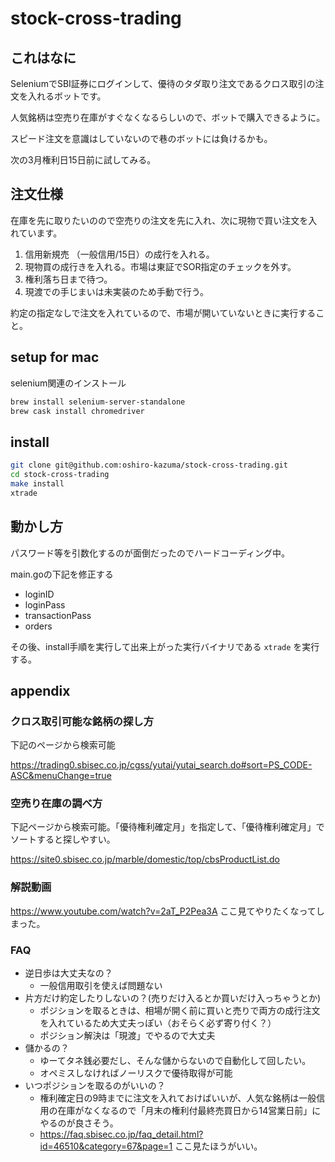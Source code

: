 # stock-cross-trading

## これはなに

SeleniumでSBI証券にログインして、優待のタダ取り注文であるクロス取引の注文を入れるボットです。

人気銘柄は空売り在庫がすぐなくなるらしいので、ボットで購入できるように。

スピード注文を意識はしていないので巷のボットには負けるかも。

次の3月権利日15日前に試してみる。

## 注文仕様

在庫を先に取りたいのので空売りの注文を先に入れ、次に現物で買い注文を入れています。

1. 信用新規売 （一般信用/15日）の成行を入れる。
2. 現物買の成行きを入れる。市場は東証でSOR指定のチェックを外す。
3. 権利落ち日まで待つ。
4. 現渡での手じまいは未実装のため手動で行う。

約定の指定なしで注文を入れているので、市場が開いていないときに実行すること。

## setup for mac

selenium関連のインストール

```sh
brew install selenium-server-standalone
brew cask install chromedriver
```

## install

```sh
git clone git@github.com:oshiro-kazuma/stock-cross-trading.git
cd stock-cross-trading
make install
xtrade
```

## 動かし方

パスワード等を引数化するのが面倒だったのでハードコーディング中。

main.goの下記を修正する

 - loginID
 - loginPass
 - transactionPass
 - orders
 
 その後、install手順を実行して出来上がった実行バイナリである `xtrade` を実行する。

## appendix

### クロス取引可能な銘柄の探し方

下記のページから検索可能

https://trading0.sbisec.co.jp/cgss/yutai/yutai_search.do#sort=PS_CODE-ASC&menuChange=true

### 空売り在庫の調べ方

下記ページから検索可能。「優待権利確定月」を指定して、「優待権利確定月」でソートすると探しやすい。

https://site0.sbisec.co.jp/marble/domestic/top/cbsProductList.do

### 解説動画

https://www.youtube.com/watch?v=2aT_P2Pea3A ここ見てやりたくなってしまった。

### FAQ
 - 逆日歩は大丈夫なの？
   - 一般信用取引を使えば問題ない
 - 片方だけ約定したりしないの？(売りだけ入るとか買いだけ入っちゃうとか)
   - ポジションを取るときは、相場が開く前に買いと売りで両方の成行注文を入れているため大丈夫っぽい（おそらく必ず寄り付く？）
   - ポジション解決は「現渡」でやるので大丈夫
 - 儲かるの？
   - ゆーてタネ銭必要だし、そんな儲からないので自動化して回したい。
   - オペミスしなければノーリスクで優待取得が可能
 - いつポジションを取るのがいいの？
   - 権利確定日の9時までに注文を入れておけばいいが、人気な銘柄は一般信用の在庫がなくなるので「月末の権利付最終売買日から14営業日前」にやるのが良さそう。
   - https://faq.sbisec.co.jp/faq_detail.html?id=46510&category=67&page=1 ここ見たほうがいい。
